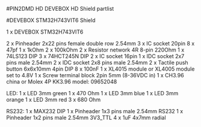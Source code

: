 #PIN2DMD HD DEVEBOX HD Shield partlist

#DEVEBOX STM32H743VIT6 Shield

1 x DEVEBOX STM32H743VIT6

2 x Pinheader 2x22 pins female double row 2.54mm
3 x IC socket 20pin
8 x 47pf
1 x 1kOhm
2 x 100kOhm
2 x Resistor network 4R 8-pin 220Ohm
1 x 74LS123 DIP
3 x 74HCT245N DIP
2 x IC socket 16pin
1 x IDC socket 2x7 pins male 2.54mm
2 x IDC socket 2x8 pins male 2.54mm
2 x Tactile push button 6x6x10mm 4pin DIP
8 x 100nF
1 x XL4015 module or XL4005 module set to 4.8V 
1 x Screw terminal block 2pin 5mm (8-36VDC in)
1 x CH3.96 china or Molex 4P KK3.96 model: 09652048

LED:
1 x LED 3mm green
1 x 470 Ohm
1 x LED 3mm blue
1 x LED 3mm orange
1 x LED 3mm red
3 x 680 Ohm

RS232:
1 x MAX232 DIP
1 x Pinheader 1x3 pins male 2.54mm RS232
1 x Pinheader 1x2 pins male 2.54mm 3V3_TTL
4 x 1uF 4x7mm radial

